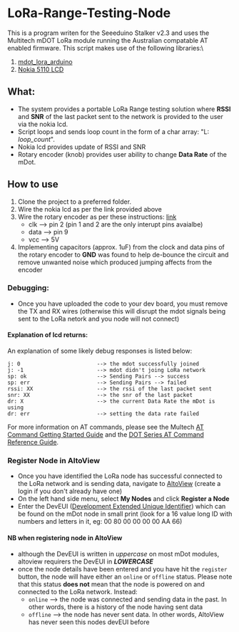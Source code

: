 # LoRa-Range-Testing-Node

This is a program writen for the Seeeduino Stalker v2.3 and   uses the Multitech mDOT LoRa module running the Australian compatable AT   enabled firmware. This script makes use of the following libraries:\

1. [mdot_lora_arduino](https://github.com/lennon101/mdot_lora_arduino/blob/master/README.md)
2. [Nokia 5110 LCD](http://randomnerdtutorials.com/complete-guide-for-nokia-5110-lcd-with-arduino/)

## What: 
- The system provides a portable LoRa Range testing solution where **RSSI** and **SNR** of the last packet sent to the network is provided to the user via the nokia lcd.
- Script loops and sends loop count in the form of a char array: "L: *loop_count*". 
- Nokia lcd provides update of RSSI and SNR 
- Rotary encoder (knob) provides user ability to change **Data Rate** of the mDot. 

## How to use
1. Clone the project to a preferred folder.
2. Wire the nokia lcd as per the link provided above
3. Wire the rotary encoder as per these instructions: [link](9http://domoticx.com/wp-content/uploads/Rotary-encoder-module-KY-040-arduino-schema.png) 
	* clk --> pin 2 (pin 1 and 2 are the only interupt pins avaialbe) 
	* data --> pin 9 
	* vcc --> 5V 
4. Implementing capacitors (approx. 1uF) from the clock and data pins of the rotary encoder to **GND** was found to help de-bounce the circuit and remove unwanted noise which produced jumping affects from the encoder 

### Debugging: 
- Once you have uploaded the code to your dev board, you must remove the TX and RX wires (otherwise this will disrupt the mdot signals being sent to the LoRa netork and you node will not connect) 

#### Explanation of lcd returns:  
An explanation of some likely debug responses is listed below: 

```
j: 0            			--> the mdot successfully joined
j: -1            			--> mdot didn't joing LoRa network 
sp: ok						--> Sending Pairs --> success 
sp: err						--> Sending Pairs --> failed 
rssi: XX 					--> the rssi of the last packet sent 
snr: XX						--> the snr of the last packet 
dr: X						--> the current Data Rate the mDot is using
dr: err						--> setting the data rate failed 
```
For more information on AT commands, please see the Multech [AT Command Getting Started Guide](http://www.multitech.net/developer/software/mdot-software/at-command-firmware-user-guide/) and the [DOT Series AT Command Reference Guide](http://www.multitech.com/documents/publications/manuals/s000643.pdf).

### Register Node in AltoView
- Once you have identified the LoRa node has successful connected to the LoRa network and is sending data, navigate to [AltoView](http://www.altoview.com/) (create a login if you don't already have one) 
- On the left hand side menu, select **My Nodes** and click **Register a Node** 
- Enter the DevEUI ([Development Extended Unique Identifier](https://en.wikipedia.org/wiki/MAC_address)) which can be found on the mDot node in small print (look for a 16 value long ID with numbers and letters in it, eg: 00 80 00 00 00 00 AA 66) 

#### NB when registering node in AltoView 
- although the DevEUI is written in *uppercase* on most mDot modules, altoview requirers the DevEUI in ***LOWERCASE*** 
- once the node details have been entered and you have hit the `register` button, the node will have either an `online` or `offline` status. Please note that this status **does not** mean that the node is powered on and connected to the LoRa network. Instead: 
  - `online` --> the node was connected and sending data in the past. In other words, there is a history of the node having sent data
  - `offline` --> the node has never sent data. In other words, AltoView has never seen this nodes devEUI before 
